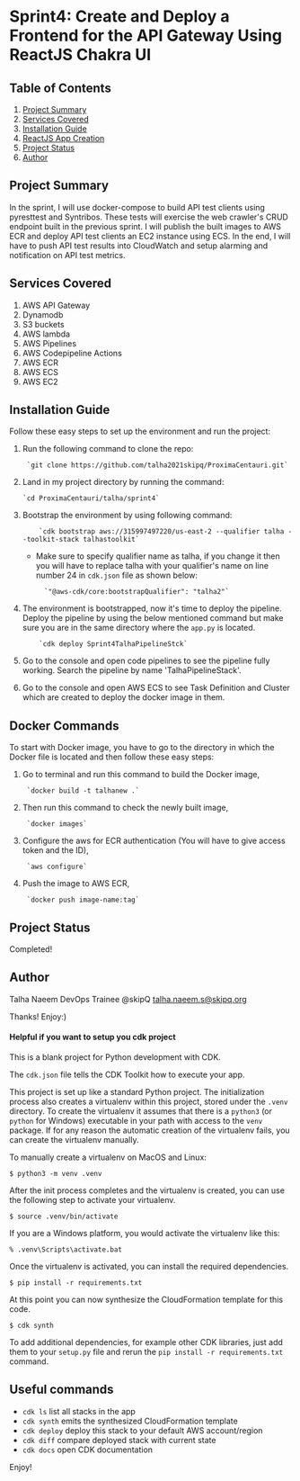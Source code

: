 

# Sprint4: Create and Deploy a Frontend for the API Gateway Using ReactJS Chakra UI 
## Table of Contents

1. [Project Summary](#Project-Summary)
2. [Services Covered](#Services-Covered)
3. [Installation Guide](#Installation-Guide)
4. [ReactJS App Creation](#ReactJS-App-Creation)
5. [Project Status](#Project-Status)
6. [Author](#Author)

## Project Summary 

In the sprint, I will use docker-compose to build API test clients using pyresttest and Syntribos. These tests will exercise the web crawler's CRUD endpoint built in the previous sprint. I will publish the built images to AWS ECR and deploy API test clients an EC2 instance using ECS. In the end, I will have to push API test results into CloudWatch and setup alarming and notification on API test metrics. 
## Services Covered

1. AWS API Gateway
2. Dynamodb
3. S3 buckets
5. AWS lambda
6. AWS Pipelines
7. AWS Codepipeline Actions
8. AWS ECR
9. AWS ECS
10. AWS EC2

## Installation Guide 

Follow these easy steps to set up the environment and run the project:

1. Run the following command to clone the repo:
	
	    `git clone https://github.com/talha2021skipq/ProximaCentauri.git`

2. Land in my project directory by running the command:

	   `cd ProximaCentauri/talha/sprint4`

3. Bootstrap the environment by using following command:

           `cdk bootstrap aws://315997497220/us-east-2 --qualifier talha --toolkit-stack talhastoolkit`
 	- Make sure to specify qualifier name as talha, if you change it then you will have to replace talha with your qualifier's name on line number 24 in `cdk.json` file as shown below:

 			`"@aws-cdk/core:bootstrapQualifier": "talha2"`
4. The environment is bootstrapped, now it's time to deploy the pipeline. Deploy the pipeline by using the below mentioned command but make sure you are in the same directory where the `app.py` is located.  
          
           `cdk deploy Sprint4TalhaPipelineStck`
5. Go to the console and open code pipelines to see the pipeline fully working. Search the pipeline by name 'TalhaPipelineStack'. 
6. Go to the console and open AWS ECS to see Task Definition and Cluster which are created to deploy the docker image in them. 

## Docker Commands

To start with Docker image, you have to go to the directory in which the Docker file is located and then follow these easy steps:

1. Go to terminal and run this command to build the Docker image,

        `docker build -t talhanew .`

2. Then run this command to check the newly built image,

        `docker images`

3. Configure the aws for ECR authentication (You will have to give access token and the ID),

        `aws configure`

4. Push the image to AWS ECR,


        `docker push image-name:tag`

## Project Status

Completed!

## Author

 Talha Naeem 
DevOps Trainee @skipQ 
talha.naeem.s@skipq.org

Thanks! Enjoy:)













#### Helpful if you want to setup you cdk project

This is a blank project for Python development with CDK.

The `cdk.json` file tells the CDK Toolkit how to execute your app.

This project is set up like a standard Python project.  The initialization
process also creates a virtualenv within this project, stored under the `.venv`
directory.  To create the virtualenv it assumes that there is a `python3`
(or `python` for Windows) executable in your path with access to the `venv`
package. If for any reason the automatic creation of the virtualenv fails,
you can create the virtualenv manually.

To manually create a virtualenv on MacOS and Linux:

```
$ python3 -m venv .venv
```

After the init process completes and the virtualenv is created, you can use the following
step to activate your virtualenv.

```
$ source .venv/bin/activate
```

If you are a Windows platform, you would activate the virtualenv like this:

```
% .venv\Scripts\activate.bat
```

Once the virtualenv is activated, you can install the required dependencies.

```
$ pip install -r requirements.txt
```

At this point you can now synthesize the CloudFormation template for this code.

```
$ cdk synth
```

To add additional dependencies, for example other CDK libraries, just add
them to your `setup.py` file and rerun the `pip install -r requirements.txt`
command.

## Useful commands

 * `cdk ls`          list all stacks in the app
 * `cdk synth`       emits the synthesized CloudFormation template
 * `cdk deploy`      deploy this stack to your default AWS account/region
 * `cdk diff`        compare deployed stack with current state
 * `cdk docs`        open CDK documentation

Enjoy!

